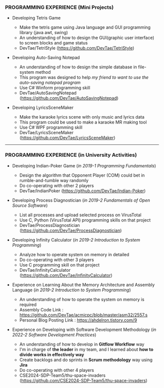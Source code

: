 ### PROGRAMMING EXPERIENCE (Mini Projects)
- Developing Tetris Game
  - Make the tetris game using Java language and GUI programming library (java awt, swing)
  - An understanding of how to design the GUI(graphic user interface) to screen blocks and game status
  - DevTae/TetriStyle (https://github.com/DevTae/TetriStyle)
  
- Developing Auto-Saving Notepad
  - An understanding of how to design the simple database in file-system method
  - This program was designed to help *my friend to want to use the auto-saving notepad program*
  - Use C# Winform programming skill
  - DevTae/AutoSavingNotepad (https://github.com/DevTae/AutoSavingNotepad)

- Developing LyricsSceneMaker
  - Make the karaoke lyrics scene with only music and lyrics data
  - This program could be used to make a karaoke MR making tool
  - Use C# WPF programming skill
  - DevTae/LyricsSceneMaker (https://github.com/DevTae/LyricsSceneMaker)

-----

### PROGRAMMING EXPERIENCE (in University Activities)
- Developing Indian-Poker Game (*in 2019-1 Programming Fundamentals*)
  - Design the algorithm that Opponent Player (COM) could bet in rumble-and-tumble way randomly
  - Do co-operating with other 2 players
  - DevTae/IndianPoker (https://github.com/DevTae/Indian-Poker)
 
- Developing Process Diagnostician (*in 2019-2 Fundamentals of Open Source Software*)
  - List all processes and upload selected process on VirusTotal
  - Use C, Python (VirusTotal API) programming skills on that project
  - DevTae/ProcessDiagnostician (https://github.com/DevTae/ProcessDiagnostician)

- Developing Infinity Calculator (*in 2019-2 Introduction to System Programming*)
  - Analyze how to operate system on memory in detailed
  - Do co-operating with other 3 players
  - Use C programming skill on that project
  - DevTae/InfinityCalculator (https://github.com/DevTae/InfinityCalculator)

- Experience on Learning About the Memory Architecture and Assembly Language (*in 2019-2 Introduction to System Programming*)
  - An understanding of how to operate the system on memory is required
  - Assembly Code Link : https://github.com/DevTae/acmicpc/blob/master/asm32/2557.s
  - Personal Blog Posting Link : https://ahdelron.tistory.com/9

- Experience on Developing with Software Development Methodology (*in 2022-2 Software Development Practices*)
  - An understanding of how to develop in **Gitflow Workflow** way
  - I'm in charge of **the leader** in my team, and I learned about **how to divide works in effectively way**
  - Create backlogs and do sprints in **Scrum methodology** way using **Jira**
  - Do co-operating with other 4 players
  - CSE2024-SDP-Team5/thu-space-invaders (https://github.com/CSE2024-SDP-Team5/thu-space-invaders)

